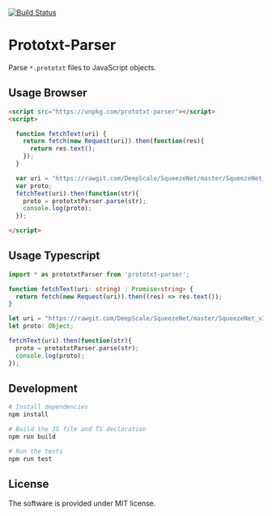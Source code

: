 [![Build Status](https://travis-ci.org/chaosmail/prototxt-parser.svg?branch=master)](https://travis-ci.org/chaosmail/prototxt-parser)

# Prototxt-Parser

Parse `*.prototxt` files to JavaScript objects.

## Usage Browser

```html
<script src="https://unpkg.com/prototxt-parser"></script>
<script>

  function fetchText(uri) {
    return fetch(new Request(uri)).then(function(res){
      return res.text();
    });
  }

  var uri = "https://rawgit.com/DeepScale/SqueezeNet/master/SqueezeNet_v1.1/deploy.prototxt";
  var proto;
  fetchText(uri).then(function(str){
    proto = prototxtParser.parse(str);
    console.log(proto);
  });

</script>
```

## Usage Typescript

```typescript
import * as prototxtParser from 'prototxt-parser';

function fetchText(uri: string) : Promise<string> {
  return fetch(new Request(uri)).then((res) => res.text());
}

let uri = "https://rawgit.com/DeepScale/SqueezeNet/master/SqueezeNet_v1.1/deploy.prototxt";
let proto: Object;

fetchText(uri).then(function(str){
  proto = prototxtParser.parse(str);
  console.log(proto);
});

```

## Development

```sh
# Install dependencies
npm install

# Build the JS file and TS declaration
npm run build

# Run the tests
npm run test
```


## License

The software is provided under MIT license.